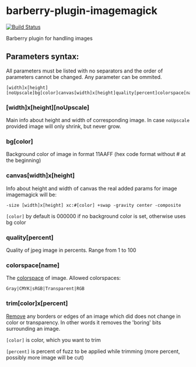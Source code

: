 barberry-plugin-imagemagick
==========================

[![Build Status](https://travis-ci.org/Magomogo/barberry-plugin-imagemagick.png?branch=master)](https://travis-ci.org/Magomogo/barberry-plugin-imagemagick)

Barberry plugin for handling images

Parameters syntax:
-----------------

All parameters must be listed with no separators and the order of parameters cannot be changed.
Any parameter can be ommited.

    [width]x[height][noUpscale]bg[color]canvas[width]x[height]quality[percent]colorspace[name]

### [width]x[height][noUpscale]

Main info about height and width of corresponding image. In case `noUpscale` provided image will only shrink, but never grow.

### bg[color]

Background color of image in format 11AAFF (hex code format without # at the beginning)

### canvas[width]x[height]

Info about height and width of canvas
the real added params for image imagemagick will be:

    -size [width]x[height] xc:#[color] +swap -gravity center -composite

`[color]` by default is 000000 if no background color is set, otherwise uses bg color

### quality[percent]

Quality of jpeg image in percents. Range from 1 to 100

### colorspace[name]

The [colorspace](http://www.imagemagick.org/script/command-line-options.php#colorspace "imagemagick docs") of image.
Allowed colorspaces:

    Gray|CMYK|sRGB|Transparent|RGB

### trim[color]x[percent]

[Remove](http://www.imagemagick.org/Usage/crop/#trim "imagemagick docs") any borders or edges of an image 
which did does not change in color or transparency.
In other words it removes the 'boring' bits surrounding an image.

`[color]` is color, which you want to trim

`[percent]` is percent of fuzz to be applied while trimming (more percent, possibly more image will be cut)